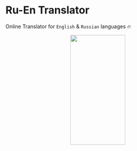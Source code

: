 ﻿# Ru-En Translator
 
 Online Translator for `English` & `Russian` languages 🔥

<div style="width=100%; flex-direction: row; display: flex; justify-content: space-around; align-items: center;">
<img src="https://github.com/JasurbekRuzimov/TranslateApp/assets/82991168/efc89c64-0a99-458a-80a7-64b1f728cea2" width="150" height="300" />
</div>
